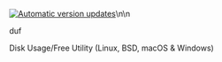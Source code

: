 [![Automatic version updates](https://github.com/ZOSOpenTools/dufport/actions/workflows/bump.yml/badge.svg)](https://github.com/ZOSOpenTools/dufport/actions/workflows/bump.yml)\n\n

duf

Disk Usage/Free Utility (Linux, BSD, macOS & Windows)
